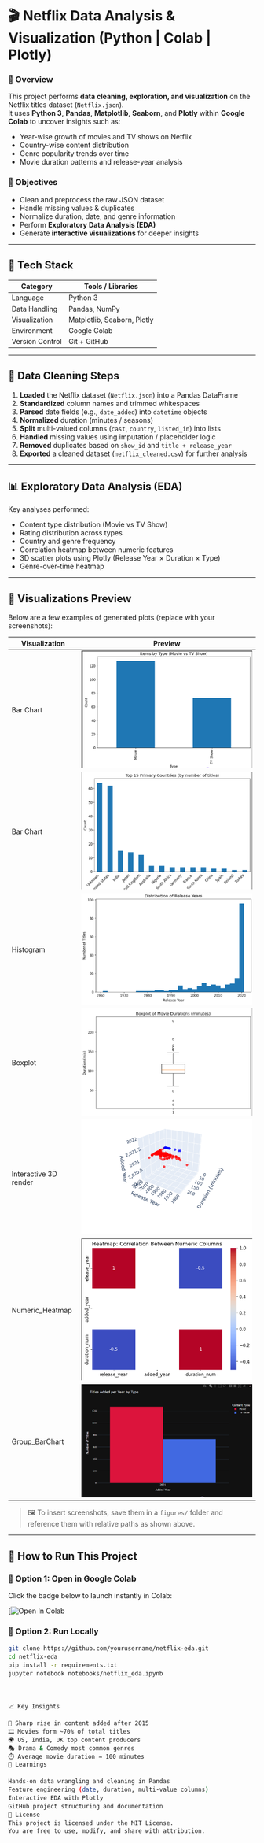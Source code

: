 # 🎬 Netflix Data Analysis & Visualization (Python | Colab | Plotly)

### 📌 Overview
This project performs **data cleaning, exploration, and visualization** on the Netflix titles dataset (`Netflix.json`).  
It uses **Python 3**, **Pandas**, **Matplotlib**, **Seaborn**, and **Plotly** within **Google Colab** to uncover insights such as:
- Year-wise growth of movies and TV shows on Netflix  
- Country-wise content distribution  
- Genre popularity trends over time  
- Movie duration patterns and release-year analysis  

### 🎯 Objectives
- Clean and preprocess the raw JSON dataset  
- Handle missing values & duplicates  
- Normalize duration, date, and genre information  
- Perform **Exploratory Data Analysis (EDA)**  
- Generate **interactive visualizations** for deeper insights  

---

## 🧰 Tech Stack
| Category | Tools / Libraries |
|-----------|------------------|
| Language | Python 3 |
| Data Handling | Pandas, NumPy |
| Visualization | Matplotlib, Seaborn, Plotly |
| Environment | Google Colab |
| Version Control | Git + GitHub |

---

## 🧹 Data Cleaning Steps
1. **Loaded** the Netflix dataset (`Netflix.json`) into a Pandas DataFrame  
2. **Standardized** column names and trimmed whitespaces  
3. **Parsed** date fields (e.g., `date_added`) into `datetime` objects  
4. **Normalized** duration (minutes / seasons)  
5. **Split** multi-valued columns (`cast`, `country`, `listed_in`) into lists  
6. **Handled** missing values using imputation / placeholder logic  
7. **Removed** duplicates based on `show_id` and `title + release_year`  
8. **Exported** a cleaned dataset (`netflix_cleaned.csv`) for further analysis  

---

## 📊 Exploratory Data Analysis (EDA)
Key analyses performed:
- Content type distribution (Movie vs TV Show)  
- Rating distribution across types  
- Country and genre frequency  
- Correlation heatmap between numeric features  
- 3D scatter plots using Plotly (Release Year × Duration × Type)  
- Genre-over-time heatmap  

---

## 🌈 Visualizations Preview
Below are a few examples of generated plots (replace with your screenshots):

| Visualization | Preview |
|----------------|----------|
| Bar Chart | ![Bar Chart](figures/Bar_Chart1.png) |
| Bar Chart| ![Bar Chart](figures/Bar_Chart2.png) |
| Histogram | ![Histogram](figures/Histogram.png) |
| Boxplot | ![Boxplot](figures/Boxplot.png) |
| Interactive 3D render | ![Interactive 3D render](figures/Interactive_3D.png) |
| Numeric_Heatmap | ![Numeric_Heatmap](figures/Numeric_Heatmap.png) |
| Group_BarChart | ![Group_BarChart](figures/Group_BarChart.png) |

> 🖼️ To insert screenshots, save them in a `figures/` folder and reference them with relative paths as shown above.

---

## 🚀 How to Run This Project

### 🔹 Option 1: Open in Google Colab
Click the badge below to launch instantly in Colab:

[![Open In Colab](https://colab.research.google.com/drive/1fZYySjAE8Vf9tSiycKzfLavPdefrKRNw)

### 🔹 Option 2: Run Locally
```bash
git clone https://github.com/yourusername/netflix-eda.git
cd netflix-eda
pip install -r requirements.txt
jupyter notebook notebooks/netflix_eda.ipynb



📈 Key Insights

📅 Sharp rise in content added after 2015
🎞️ Movies form ~70% of total titles
🌍 US, India, UK top content producers
🎭 Drama & Comedy most common genres
⏱️ Average movie duration ≈ 100 minutes
🧠 Learnings

Hands-on data wrangling and cleaning in Pandas
Feature engineering (date, duration, multi-value columns)
Interactive EDA with Plotly
GitHub project structuring and documentation
🪪 License
This project is licensed under the MIT License.
You are free to use, modify, and share with attribution.
